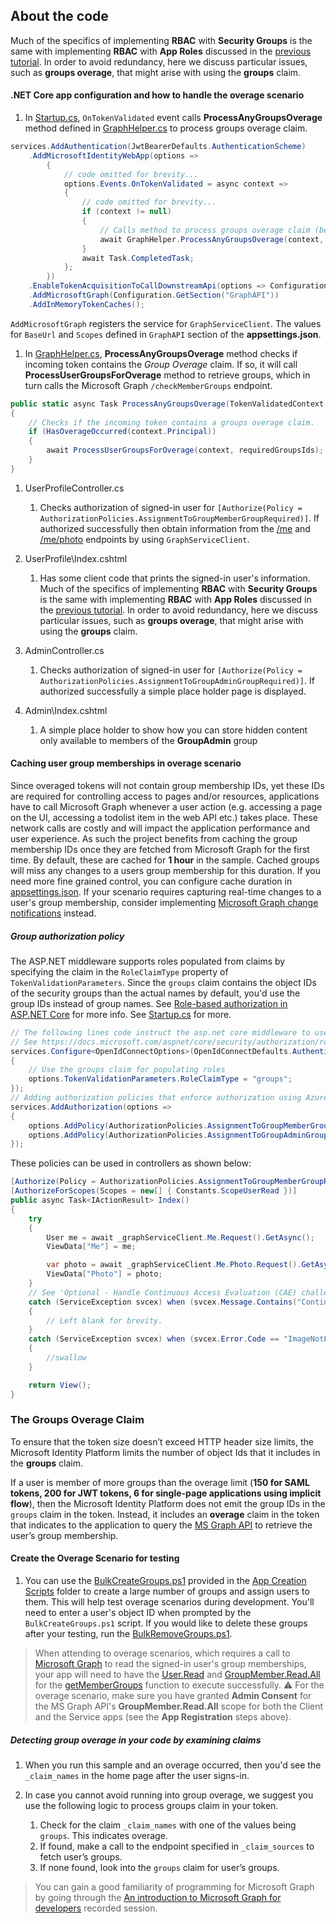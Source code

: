 ## About the code

Much of the specifics of implementing **RBAC** with **Security Groups** is the same with implementing **RBAC** with **App Roles** discussed in the [previous tutorial](../5-1-Roles/README.md). In order to avoid redundancy, here we discuss particular issues, such as **groups overage**, that might arise with using the **groups** claim.

#### .NET Core app configuration and how to handle the overage scenario

1. In [Startup.cs](./Startup.cs), `OnTokenValidated` event calls **ProcessAnyGroupsOverage** method defined in [GraphHelper.cs](./Services/GraphHelper.cs) to process groups overage claim.

```csharp
services.AddAuthentication(JwtBearerDefaults.AuthenticationScheme)
    .AddMicrosoftIdentityWebApp(options =>
        {
            // code omitted for brevity...
            options.Events.OnTokenValidated = async context =>
            {
                // code omitted for brevity...
                if (context != null)
                {
                    // Calls method to process groups overage claim (before policy checks kick-in)
                    await GraphHelper.ProcessAnyGroupsOverage(context, requiredGroupsIds);
                }
                await Task.CompletedTask;
            };
        })
    .EnableTokenAcquisitionToCallDownstreamApi(options => Configuration.Bind("AzureAd", options))
    .AddMicrosoftGraph(Configuration.GetSection("GraphAPI"))
    .AddInMemoryTokenCaches();
```

`AddMicrosoftGraph` registers the service for `GraphServiceClient`. The values for `BaseUrl` and `Scopes` defined in `GraphAPI` section of the **appsettings.json**.

1. In [GraphHelper.cs](./Services/GraphHelper.cs), **ProcessAnyGroupsOverage** method checks if incoming token contains the *Group Overage* claim. If so, it will call **ProcessUserGroupsForOverage** method to retrieve groups, which in turn calls the Microsoft Graph `/checkMemberGroups` endpoint.

```csharp
public static async Task ProcessAnyGroupsOverage(TokenValidatedContext context)
{
    // Checks if the incoming token contains a groups overage claim.
    if (HasOverageOccurred(context.Principal))
    {
        await ProcessUserGroupsForOverage(context, requiredGroupsIds);
    }
}
```

1. UserProfileController.cs
    1. Checks authorization of signed-in user for ```[Authorize(Policy = AuthorizationPolicies.AssignmentToGroupMemberGroupRequired)]```. If authorized successfully then obtain information from the [/me](https://docs.microsoft.com/graph/api/user-get?view=graph-rest-1.0) and [/me/photo](https://docs.microsoft.com/graph/api/profilephoto-get) endpoints by using `GraphServiceClient`.

2. UserProfile\Index.cshtml
    1. Has some client code that prints the signed-in user's information.
Much of the specifics of implementing **RBAC** with **Security Groups** is the same with implementing **RBAC** with **App Roles** discussed in the [previous tutorial](../5-2-Roles/README.md). In order to avoid redundancy, here we discuss particular issues, such as **groups overage**, that might arise with using the **groups** claim.

1. AdminController.cs
    1. Checks authorization of signed-in user for ```[Authorize(Policy = AuthorizationPolicies.AssignmentToGroupAdminGroupRequired)]```. If authorized successfully a simple place holder page is displayed.

2. Admin\Index.cshtml
    1. A simple place holder to show how you can store hidden content only available to members of the **GroupAdmin** group

#### Caching user group memberships in overage scenario

Since overaged tokens will not contain group membership IDs, yet these IDs are required for controlling access to pages and/or resources, applications have to call Microsoft Graph whenever a user action (e.g. accessing a page on the UI, accessing a todolist item in the web API etc.) takes place. These network calls are costly and will impact the application performance and user experience. As such the project benefits from caching the group membership IDs once they are fetched from Microsoft Graph for the first time. By default, these are cached for **1 hour** in the sample. Cached groups will miss any changes to a users group membership for this duration. If you need more fine grained control, you can configure cache duration in [appsettings.json](./API/TodoListAPI/appsettings.json). If your scenario requires capturing real-time changes to a user's group membership, consider implementing [Microsoft Graph change notifications](https://learn.microsoft.com/graph/api/resources/webhooks) instead.

##### Group authorization policy

The ASP.NET middleware supports roles populated from claims by specifying the claim in the `RoleClaimType` property of `TokenValidationParameters`. Since the `groups` claim contains the object IDs of the security groups than the actual names by default, you'd use the group IDs instead of group names. See [Role-based authorization in ASP.NET Core](https://docs.microsoft.com/aspnet/core/security/authorization/roles) for more info. See [Startup.cs](./Startup.cs) for more.

```csharp
// The following lines code instruct the asp.net core middleware to use the data in the "groups" claim in the [Authorize] attribute and for User.IsInrole()
// See https://docs.microsoft.com/aspnet/core/security/authorization/roles
services.Configure<OpenIdConnectOptions>(OpenIdConnectDefaults.AuthenticationScheme, options =>
{
    // Use the groups claim for populating roles
    options.TokenValidationParameters.RoleClaimType = "groups";
});
// Adding authorization policies that enforce authorization using Azure AD roles.
services.AddAuthorization(options =>
{
    options.AddPolicy(AuthorizationPolicies.AssignmentToGroupMemberGroupRequired, policy => policy.RequireRole(Configuration["Groups:GroupMember"], Configuration["Groups:GroupAdmin"]));
    options.AddPolicy(AuthorizationPolicies.AssignmentToGroupAdminGroupRequired, policy => policy.RequireRole(Configuration["Groups:GroupAdmin"]));
});
```

These policies can be used in controllers as shown below:

```csharp
[Authorize(Policy = AuthorizationPolicies.AssignmentToGroupMemberGroupRequired)]
[AuthorizeForScopes(Scopes = new[] { Constants.ScopeUserRead })]        
public async Task<IActionResult> Index()
{
    try
    {
        User me = await _graphServiceClient.Me.Request().GetAsync();
        ViewData["Me"] = me;

        var photo = await _graphServiceClient.Me.Photo.Request().GetAsync();
        ViewData["Photo"] = photo;
    }
    // See 'Optional - Handle Continuous Access Evaluation (CAE) challenge from Microsoft Graph' for more information.
    catch (ServiceException svcex) when (svcex.Message.Contains("Continuous access evaluation resulted in claims challenge"))
    {
        // Left blank for brevity.
    }
    catch (ServiceException svcex) when (svcex.Error.Code == "ImageNotFound")
    {
        //swallow
    }

    return View();
}
```

### The Groups Overage Claim

To ensure that the token size doesn’t exceed HTTP header size limits, the Microsoft Identity Platform limits the number of object Ids that it includes in the **groups** claim.

If a user is member of more groups than the overage limit (**150 for SAML tokens, 200 for JWT tokens, 6 for single-page applications using implicit flow**), then the Microsoft Identity Platform does not emit the group IDs in the `groups` claim in the token. Instead, it includes an **overage** claim in the token that indicates to the application to query the [MS Graph API](https://graph.microsoft.com) to retrieve the user’s group membership.

#### Create the Overage Scenario for testing

1. You can use the [BulkCreateGroups.ps1](./AppCreationScripts/BulkCreateGroups.ps1) provided in the [App Creation Scripts](./AppCreationScripts/) folder to create a large number of groups and assign users to them. This will help test overage scenarios during development. You'll need to enter a user's object ID when prompted by the `BulkCreateGroups.ps1` script. If you would like to delete these groups after your testing, run the [BulkRemoveGroups.ps1](./AppCreationScripts/BulkRemoveGroups.ps1).

> When attending to overage scenarios, which requires a call to [Microsoft Graph](https://graph.microsoft.com) to read the signed-in user's group memberships, your app will need to have the [User.Read](https://docs.microsoft.com/graph/permissions-reference#user-permissions) and [GroupMember.Read.All](https://docs.microsoft.com/graph/permissions-reference#group-permissions) for the [getMemberGroups](https://docs.microsoft.com/graph/api/user-getmembergroups) function to execute successfully.
> :warning: For the overage scenario, make sure you have granted **Admin Consent** for the MS Graph API's **GroupMember.Read.All** scope for both the Client and the Service apps (see the **App Registration** steps above).

##### Detecting group overage in your code by examining claims

1. When you run this sample and an overage occurred, then you'd see the `_claim_names` in the home page after the user signs-in.

1. In case you cannot avoid running into group overage, we suggest you use the following logic to process groups claim in your token.  
    1. Check for the claim `_claim_names` with one of the values being `groups`. This indicates overage.
    1. If found, make a call to the endpoint specified in `_claim_sources` to fetch user’s groups.
    1. If none found, look into the `groups` claim for user’s groups.

> You can gain a good familiarity of programming for Microsoft Graph by going through the [An introduction to Microsoft Graph for developers](https://www.youtube.com/watch?v=EBbnpFdB92A) recorded session.
